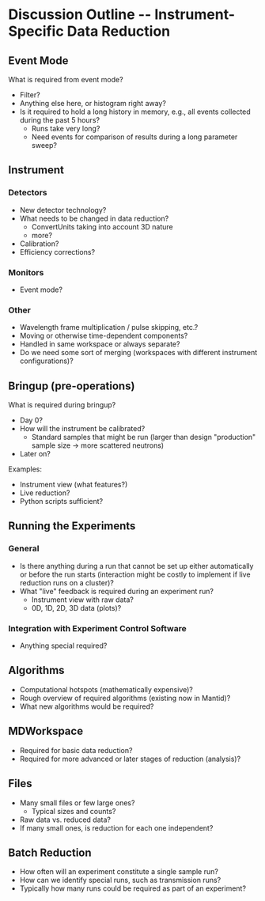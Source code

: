 # Discussion Outline -- Instrument-Specific Data Reduction

## Event Mode

What is required from event mode?
- Filter?
- Anything else here, or histogram right away?
- Is it required to hold a long history in memory, e.g., all events collected during the past 5 hours?
  - Runs take very long?
  - Need events for comparison of results during a long parameter sweep?


## Instrument

### Detectors

- New detector technology?
- What needs to be changed in data reduction?
  - ConvertUnits taking into account 3D nature
  - more?
- Calibration?
- Efficiency corrections?

### Monitors

- Event mode?

### Other

- Wavelength frame multiplication / pulse skipping, etc.?
- Moving or otherwise time-dependent components?
- Handled in same workspace or always separate?
- Do we need some sort of merging (workspaces with different instrument configurations)?


## Bringup (pre-operations)

What is required during bringup?

- Day 0?
- How will the instrument be calibrated?
  - Standard samples that might be run (larger than design "production" sample size -> more scattered neutrons)
- Later on?


Examples:

- Instrument view (what features?)
- Live reduction?
- Python scripts sufficient?


## Running the Experiments

### General

- Is there anything during a run that cannot be set up either automatically or before the run starts (interaction might be costly to implement if live reduction runs on a cluster)?
- What "live" feedback is required during an experiment run?
  - Instrument view with raw data?
  - 0D, 1D, 2D, 3D data (plots)?

### Integration with Experiment Control Software

- Anything special required?


## Algorithms

- Computational hotspots (mathematically expensive)?
- Rough overview of required algorithms (existing now in Mantid)?
- What new algorithms would be required?


## MDWorkspace

- Required for basic data reduction?
- Required for more advanced or later stages of reduction (analysis)?


## Files

- Many small files or few large ones?
  - Typical sizes and counts?
- Raw data vs. reduced data?
- If many small ones, is reduction for each one independent?

## Batch Reduction

- How often will an experiment constitute a single sample run?
- How can we identify special runs, such as transmission runs?
- Typically how many runs could be required as part of an experiment?

